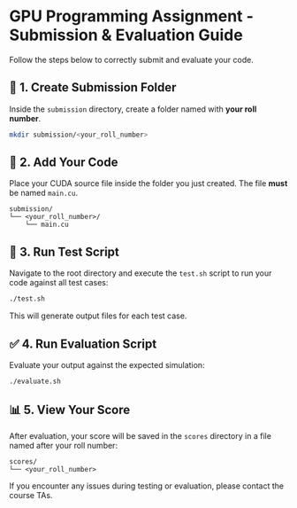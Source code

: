 # GPU Programming Assignment - Submission & Evaluation Guide

Follow the steps below to correctly submit and evaluate your code.

## 📁 1. Create Submission Folder
Inside the `submission` directory, create a folder named with **your roll number**.

```bash
mkdir submission/<your_roll_number>
```

## 📄 2. Add Your Code
Place your CUDA source file inside the folder you just created. The file **must** be named `main.cu`.

```
submission/
└── <your_roll_number>/
    └── main.cu
```

## 🧪 3. Run Test Script
Navigate to the root directory and execute the `test.sh` script to run your code against all test cases:

```bash
./test.sh
```

This will generate output files for each test case.

## ✅ 4. Run Evaluation Script
Evaluate your output against the expected simulation:

```bash
./evaluate.sh
```

## 📊 5. View Your Score
After evaluation, your score will be saved in the `scores` directory in a file named after your roll number:

```
scores/
└── <your_roll_number>
```

If you encounter any issues during testing or evaluation, please contact the course TAs.
